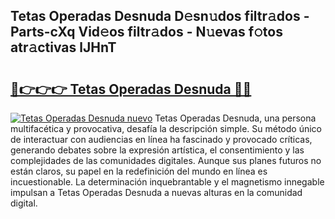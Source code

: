 ## Tetas Operadas Desnuda D𝚎sn𝚞dos filtr𝚊dos - Parts-cXq Vid𝚎os filtr𝚊dos - N𝚞evas f𝚘tos atr𝚊ctivas lJHnT

# <h2><a href="http://mb81as.tromn.icu/?c=Tetas+Operadas+Desnuda">🔗👉👉👉 Tetas Operadas Desnuda 🔗🔗</a></h2>

[![Tetas Operadas Desnuda nuevo](https://i.imgur.com/pEAQMta.gif)](http://mb81as.tromn.icu/?c=Tetas+Operadas+Desnuda)
Tetas Operadas Desnuda, una persona multifacética y provocativa, desafía la descripción simple. Su método único de interactuar con audiencias en línea ha fascinado y provocado críticas, generando debates sobre la expresión artística, el consentimiento y las complejidades de las comunidades digitales. Aunque sus planes futuros no están claros, su papel en la redefinición del mundo en línea es incuestionable. La determinación inquebrantable y el magnetismo innegable impulsan a Tetas Operadas Desnuda a nuevas alturas en la comunidad digital.
